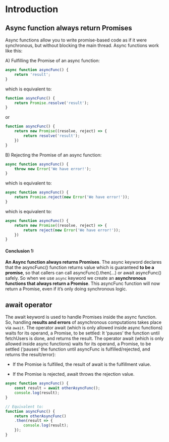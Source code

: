 # Introduction

## Async function always return Promises 

Async functions allow you to write promise-based code as if it were synchronous, but without blocking the main thread. Async functions work like this:

A) Fulfilling the Promise of an async function:

```js
async function asyncFunc() {
    return 'result';
}
```

which is equivalent to:

```js
function asyncFunc() {
    return Promise.resolve('result');
}
```
or

```js
function asyncFunc() {
    return new Promise((resolve, reject) => {
    	return resolve('result');
   	})
}
```

B) Rejecting the Promise of an async function:

```js
async function asyncFunc() {
    throw new Error('We have error!');
}
```

which is equivalent to:


```js
async function asyncFunc() {
    return Promise.reject(new Error('We have error!'));
}
```

which is equivalent to:

```js
async function asyncFunc() {
    return new Promise((resolve, reject) => {
    	return reject(new Error('We have error!'));
   	})
}
```

#### Conclusion 1: 
**An Async function always returns Promises**. The async keyword  declares that the asyncFunc() function returns value which is guaranteed **to be a promise**, so that callers can call asyncFunc().then(...) or await asyncFunc() safely. So when we use `async` keyword we create an **asynchronous functions that always return a Promise**. This asyncFunc function will now return a Promise, even if it’s only doing synchronous logic.


## await operator

The await keyword is used to handle Promises inside the async function. So, handling **results and errors** of asynchronous computations takes place via `await`. The operator await (which is only allowed inside async functions) waits for its operand, a Promise, to be settled: It ‘pauses’ the function until fetchUsers is done, and returns the result. The operator await (which is only allowed inside async functions) waits for its operand, a Promise, to be settled (‘pauses’ the function until asyncFunc is fulfilled/rejected, and returns the result/error):

 - If the Promise is fulfilled, the result of await is the fulfillment value.

 - If the Promise is rejected, await throws the rejection value.

```js
async function asyncFunc() {
    const result = await otherAsyncFunc();
    console.log(result);
}
```
```js
// Equivalent to:
function asyncFunc() {
    return otherAsyncFunc()
    .then(result => {
        console.log(result);
    });
}
```